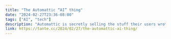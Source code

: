 ```yaml
---
title: "The Automattic “AI” thing"
date: "2024-02-27T23:36-08:00"
tags: ["AI", "tech"]
description: "Automattic is secretly selling the stuff their users wrote and drew and created to `AI` companies to fuck up the web a bit more for a few bucks.  But the problem goes deeper."
link: https://tante.cc/2024/02/27/the-automattic-ai-thing/
---
```


